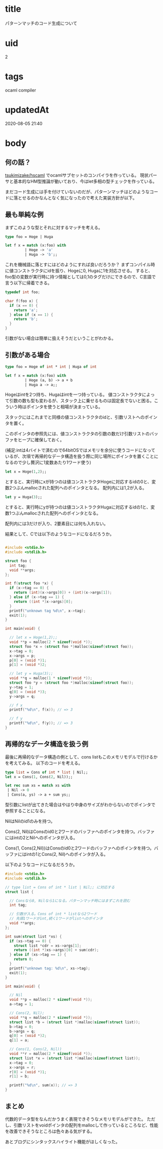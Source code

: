# title

パターンマッチのコード生成について

# uid

2

# tags

ocaml compiler

# updatedAt

2020-08-05 21:40

# body

## 何の話？

[tsukimizake/hscaml](https://github.com/tsukimizake/hscaml) でocamlサブセットのコンパイラを作っている。
現状パーサと基本的なHM型推論が動いており、今はlet多相の型チェックを作っている。

まだコード生成には手を付けていないのだが、パターンマッチはどのようなコードに落とせるのかなんとなく気になったので考えた実装方針が以下。

## 最も単純な例

まずこのような型とそれに対するマッチを考える。

```ocaml
type foo = Hoge | Huga

let f x = match (x:foo) with
         | Hoge -> 'a'
         | Huga -> 'b';;
```

これを機械語に落とすにはどのようにすれば良いだろうか？
まずコンパイル時に値コンストラクタにidを振り、Hogeに0, Hugaに1を対応させる。
すると、foo型の変数が実行時に持つ情報としては0,1のタグだけにできるので、C言語で言う以下に帰着できる。

```c
typedef int foo;

char f(foo x) {
  if (x == 0) {
    return 'a';
  } else if (x == 1) {
    return 'b';
  }
}
```

引数がない場合は簡単に扱えそうだということがわかる。

## 引数がある場合

```ocaml
type foo = Hoge of int * int | Huga of int

let f x = match (x:foo) with
         | Hoge (a, b) -> a + b
         | Huga a -> a;;
```

Hogeはintを2つ持ち、Hugaはintを一つ持っている。
値コンストラクタによって引数の数も型も変わるが、スタック上に乗せるものは固定長でないと困る。こういう時はポインタを使うと相場が決まっている。  

スタックにはこれまでと同様の値コンストラクタのidと、引数リストへのポインタを置く。

このポインタの参照先には、値コンストラクタの引数の数だけ引数リストのバッファをヒープに確保しておく。

(補足:intは4バイトで済むので64bitOSではメモリを余分に使うコードになっているが、次項で再帰的なデータ構造を扱う際に同じ場所にポインタを置くことになるので少し贅沢に1変数あたり1ワード使う)

```ocaml
let x = Hoge(1,2);;
```

とすると、実行時にxが持つのは値コンストラクタHogeに対応するidの0と、変数2つぶんmallocされた配列へのポインタとなる。
配列内には1,2が入る。

```ocaml
let y = Huga(3);;
```

とすると、実行時にyが持つのは値コンストラクタHugaに対応するidの1と、変数1つぶんmallocされた配列へのポインタとなる。

配列内には3だけが入り、2要素目には何も入れない。  

結果として、Cでは以下のようなコードになるだろうか。

```c

#include <stdio.h>
#include <stdlib.h>

struct foo {
  int tag;
  void **args;
};

int f(struct foo *x) {
  if (x->tag == 0) {
    return (int)(x->args[0]) + (int)(x->args[1]);
  } else if (x->tag == 1) {
    return ((int *)x->args)[0];
  }
  printf("unknown tag %d\n", x->tag);
  exit(1);
}

int main(void) {

  // let x = Hoge(1,2);;
  void **p = malloc(2 * sizeof(void *));
  struct foo *x = (struct foo *)malloc(sizeof(struct foo));
  x->tag = 0;
  x->args = p;
  p[0] = (void *)1;
  p[1] = (void *)2;

  // let y = Huga(3);;
  void **q = malloc(1 * sizeof(void *));
  struct foo *y = (struct foo *)malloc(sizeof(struct foo));
  y->tag = 1;
  q[0] = (void *)3;
  y->args = q;

  // f x
  printf("%d\n", f(x)); // => 3

  // f y
  printf("%d\n", f(y)); // => 3
}
```

## 再帰的なデータ構造を扱う例
最後に再帰的なデータ構造の例として、cons listもこのメモリモデルで行けるかを考えてみる。
以下のコードを考える。

```ocaml
type list = Cons of int * list | Nil;;
let x = Cons(1, Cons(2, Nil));;

let rec sum xs = match xs with
 | Nil -> 0
 | Cons(a, ys) -> a + sum ys;;
```

型引数にlistが出てきた場合はやはり中身のサイズがわからないのでポインタで参照することになる。


NilはNilのid1のみを持つ。

Cons(2, Nil)はConsのid0と2ワードのバッファへのポインタを持つ。バッファにはintの2とNilへのポインタが入る。

Cons(1, Cons(2,Nil))はConsのid0と2ワードのバッファへのポインタを持つ。バッファにはintの1とCons(2, Nil)へのポインタが入る。  

以下のようなコードになるだろうか。

```c
#include <stdio.h>
#include <stdlib.h>

// type list = Cons of int * list | Nil;; に対応する
struct list {

  // Consなら0, Nilなら1になる。パターンマッチ時にはまずこれを読む
  int tag;

  // 引数が入る。Cons of int * listなら2ワード
  // 先頭1ワードがint,続く1ワードがlistへのポインタ
  void **args;
};

int sum(struct list *xs) {
  if (xs->tag == 0) {
    struct list *cdr = xs->args[1];
    return ((int *)xs->args)[0] + sum(cdr);
  } else if (xs->tag == 1) {
    return 0;
  }
  printf("unknown tag: %d\n", xs->tag);
  exit(1);
}

int main(void) {

  // Nil
  void **p = malloc(2 * sizeof(void *));
  a->tag = 1;

  // Cons(2, Nil);
  void **q = malloc(2 * sizeof(void *));
  struct list *b = (struct list *)malloc(sizeof(struct list));
  b->tag = 0;
  b->args = q;
  q[0] = (void *)2;
  q[1] = a;

  // Cons(1, Cons(2, Nil))
  void **r = malloc(2 * sizeof(void *));
  struct list *x = (struct list *)malloc(sizeof(struct list));
  x->tag = 0;
  x->args = r;
  r[0] = (void *)1;
  r[1] = b;

  printf("%d\n", sum(x)); // => 3
}
```

## まとめ
代数的データ型をなんだかうまく表現できそうなメモリモデルができた。
ただし、引数リストをvoidポインタの配列をmallocして作っているところなど、性能を改善できそうなところは色々ある気がする。  

あとブログにシンタックスハイライト機能がほしくなった。
